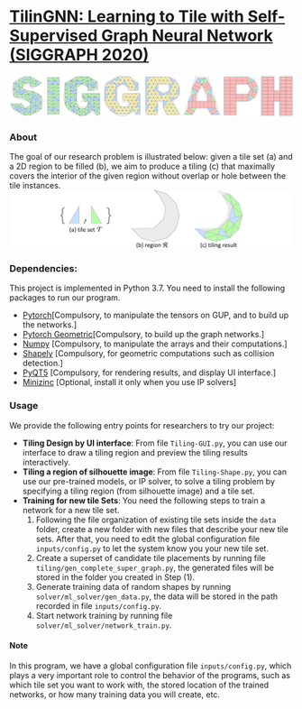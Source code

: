 # [TilinGNN: Learning to Tile with Self-Supervised Graph Neural Network (SIGGRAPH 2020)](https://appsrv.cse.cuhk.edu.hk/~haoxu/projects/TilinGnn/index.html)
![Teaser Figure](./images/teaser.png)

### About
The goal of our research problem is illustrated below: given a tile set (a) and a 2D region to be filled (b), we aim to produce a tiling (c) that maximally covers the interior of the given region without overlap or hole between the tile instances.
![](./images/problem.png)

### Dependencies:
This project is implemented in Python 3.7. You need to install the following packages to run our program. 
- [Pytorch](https://pytorch.org/get-started/locally/)[Compulsory, to manipulate the tensors on GUP, and to build up the networks.]
- [Pytorch Geometric](https://pytorch-geometric.readthedocs.io/en/latest/notes/installation.html)[Compulsory, to build up the graph networks.]
- [Numpy](https://pypi.org/project/numpy/) [Compulsory, to manipulate the arrays and their computations.]
- [Shapely](https://pypi.org/project/Shapely/) [Compulsory, for geometric computations such as collision detection.]
- [PyQT5](https://pypi.org/project/PyQt5/) [Compulsory, for rendering results, and display UI interface.]
- [Minizinc](https://pypi.org/project/minizinc/) [Optional, install it only when you use IP solvers]

### Usage
We provide the following entry points for researchers to try our project:
- **Tiling Design by UI interface**: From file `Tiling-GUI.py`, you can use our interface to draw a tiling region and preview the tiling results interactively.  
- **Tiling a region of silhouette image**: From file `Tiling-Shape.py`, you can use our pre-trained models, or IP solver, to solve a tiling problem by specifying a tiling region (from silhouette image) and a tile set.
- **Training for new tile Sets**: You need the following steps to train a network for a new tile set. 
    1. Following the file organization of existing tile sets inside the `data` folder, create a new folder with new files that describe your new tile sets. After that, you need to edit the global configuration file `inputs/config.py` to let the system know you your new tile set.
    1. Create a superset of candidate tile placements by running file `tiling/gen_complete_super_graph.py`, the generated files will be stored in the folder you created in Step (1).
    1. Generate training data of random shapes by running `solver/ml_solver/gen_data.py`, the data will be stored in the path recorded in file `inputs/config.py`.
    1. Start network training by running file `solver/ml_solver/network_train.py`.
    
#### Note
In this program, we have a global configuration file `inputs/config.py`, which plays a very important role to control the behavior of the programs, such as which tile set you want to work with, the stored location of the trained networks, or how many training data you will create, etc.   
